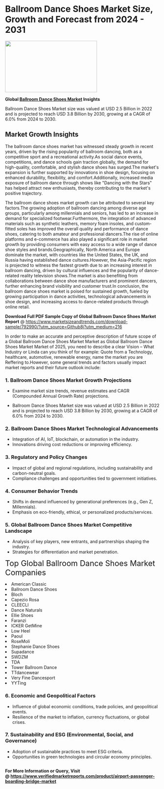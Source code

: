 <H1>Ballroom Dance Shoes Market Size, Growth and Forecast from 2024 - 2031</H1><img class="aligncenter size-medium wp-image-584254" src="https://thirdeyenews.in/wp-content/uploads/2024/09/Global-Market-Research-300x168.jpeg" alt="" width="300" height="168" /><p><strong>Global&nbsp;<a href="https://www.marketsizeandtrends.com/download-sample/792990/?utm_source=Github8j?utm_medium=216">Ballroom Dance Shoes Market</a> Insights</strong></p><p>Ballroom Dance Shoes Market size was valued at USD 2.5 Billion in 2022 and is projected to reach USD 3.8 Billion by 2030, growing at a CAGR of 6.0% from 2024 to 2030.</p><p><h2>Market Growth Insights</h2> <p>The ballroom dance shoes market has witnessed steady growth in recent years, driven by the rising popularity of ballroom dancing, both as a competitive sport and a recreational activity.As social dance events, competitions, and dance schools gain traction globally, the demand for high-quality, comfortable, and stylish dance shoes has surged.The market's expansion is further supported by innovations in shoe design, focusing on enhanced durability, flexibility, and comfort.Additionally, increased media exposure of ballroom dance through shows like "Dancing with the Stars" has helped attract new enthusiasts, thereby contributing to the market's positive trajectory. </p> <p>The ballroom dance shoes market growth can be attributed to several key factors.The growing adoption of ballroom dancing among diverse age groups, particularly among millennials and seniors, has led to an increase in demand for specialized footwear.Furthermore, the integration of advanced materials such as synthetic leathers, memory foam insoles, and custom-fitted soles has improved the overall quality and performance of dance shoes, catering to both amateur and professional dancers.The rise of online platforms and e-commerce has also played a significant role in market growth by providing consumers with easy access to a wide range of dance shoe styles and brands.Geographically, North America and Europe dominate the market, with countries like the United States, the UK, and Russia having established dance cultures.However, the Asia-Pacific region is projected to witness the fastest growth due to an increasing interest in ballroom dancing, driven by cultural influences and the popularity of dance-related reality television shows.The market is also benefiting from collaborations between dance shoe manufacturers and prominent dancers, further enhancing brand visibility and customer trust.In conclusion, the ballroom dance shoes market is poised for sustained growth, fueled by growing participation in dance activities, technological advancements in shoe design, and increasing access to dance-related products through online retail.</p><p><span class=""><strong>Download Full PDF Sample Copy of Global Ballroom Dance Shoes Market Report</strong> @ <a href="https://www.marketsizeandtrends.com/download-sample/792990/?utm_source=Github8j?utm_medium=216" target="_blank">https://www.marketsizeandtrends.com/download-sample/792990/?utm_source=Github8j?utm_medium=216</a></span></p><p>In order to make an accurate and perceptive description of future scope of a Global&nbsp;Ballroom Dance Shoes Market Market as Global&nbsp;Ballroom Dance Shoes Market Market of 2025, you need to describe a clear Vision &ndash; What Industry or Linda can you think of for example: Quote from a Technology, healthcare, automotive, renewable energy, name the market you are Reffering to.However, some general trends and factors usually impact market reports and their future outlook include:</p><h3>1.&nbsp;<strong>Ballroom Dance Shoes Market Growth Projections</strong></h3><ul><li>Examine market size trends, revenue estimates and CAGR (Compounded Annual Growth Rate) projections.</li><li><p>Ballroom Dance Shoes Market size was valued at USD 2.5 Billion in 2022 and is projected to reach USD 3.8 Billion by 2030, growing at a CAGR of 6.0% from 2024 to 2030.</p></li></ul><h3>2.&nbsp;<strong>Ballroom Dance Shoes Market Technological Advancements</strong></h3><ul><li>Integration of AI, IoT, blockchain, or automation in the industry.</li><li>Innovations driving cost reductions or improving efficiency.</li></ul><h3>3.&nbsp;<strong>Regulatory and Policy Changes</strong></h3><ul><li>Impact of global and regional regulations, including sustainability and carbon-neutral goals.</li><li>Compliance challenges and opportunities tied to government initiatives.</li></ul><h3>4.&nbsp;<strong>Consumer Behavior Trends</strong></h3><ul><li>Shifts in demand influenced by generational preferences (e.g., Gen Z, Millennials).</li><li>Emphasis on eco-friendly, ethical, or personalized products/services.</li></ul><h3>5.&nbsp;<strong>Global Ballroom Dance Shoes Market Competitive Landscape</strong></h3><ul><li>Analysis of key players, new entrants, and partnerships shaping the industry.</li><li>Strategies for differentiation and market penetration.</li></ul><p data-pm-slice="1 1 []"><span style="color: inherit; font-family: inherit; font-size: 25px;">Top Global Ballroom Dance Shoes Market Companies</span></p><div class="" data-test-id=""><p><li>American Classic</li><li> Ballroom Dance Shoes</li><li> Bloch</li><li> Capezio Rosa</li><li> CLEECLI</li><li> Dance Naturals</li><li> Ellie Shoes</li><li> Faranzi</li><li> ICKER GetMine</li><li> Low Heel</li><li> Paoul</li><li> RoseMoli</li><li> Stephanie Dance Shoes</li><li> Supadance</li><li> SWDZM</li><li> TDA</li><li> Tower Ballroom Dance</li><li> TTdancewear</li><li> Very Fine Dancesport</li><li> YYTing</li></p></div><h3>6.&nbsp;<strong>Economic and Geopolitical Factors</strong></h3><ul><li>Influence of global economic conditions, trade policies, and geopolitical events.</li><li>Resilience of the market to inflation, currency fluctuations, or global crises.</li></ul><h3>7.&nbsp;<strong>Sustainability and ESG (Environmental, Social, and Governance)</strong></h3><ul><li>Adoption of sustainable practices to meet ESG criteria.</li><li>Opportunities in green technologies and circular economy principles.</li></ul><h2><strong style="font-size: 14px;">For More Information or Query, Visit @&nbsp;</strong><a style="background-color: #ffffff; font-size: 14px;" href="https://www.marketsizeandtrends.com/report/ballroom-dance-shoes-market/" target="_blank">https://www.verifiedmarketreports.com/product/airport-passenger-boarding-bridge-market</a></h2>